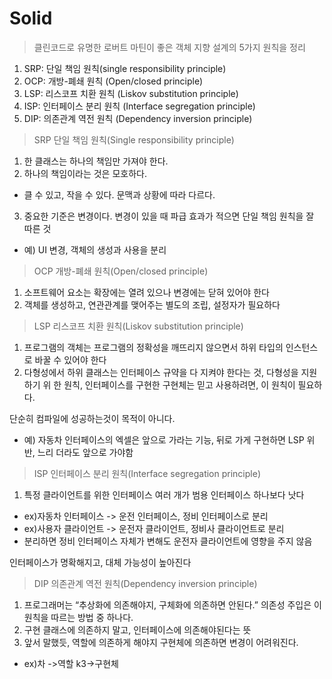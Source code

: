 Solid
=============

>클린코드로 유명한 로버트 마틴이 좋은 객체 지향 설계의 5가지 원칙을 정리

1. SRP: 단일 책임 원칙(single responsibility principle)
2. OCP: 개방-폐쇄 원칙 (Open/closed principle)
3. LSP: 리스코프 치환 원칙 (Liskov substitution principle)
4. ISP: 인터페이스 분리 원칙 (Interface segregation principle)
5. DIP: 의존관계 역전 원칙 (Dependency inversion principle)


>SRP 단일 책임 원칙(Single responsibility principle)

1. 한 클래스는 하나의 책임만 가져야 한다.
2. 하나의 책임이라는 것은 모호하다. 

- 클 수 있고, 작을 수 있다. 
  문맥과 상황에 따라 다르다.
3. 중요한 기준은 변경이다. 변경이 있을 때 파급 효과가 적으면 단일 책임 원칙을 잘 따른 것

- 예) UI 변경, 객체의 생성과 사용을 분리


>OCP 개방-폐쇄 원칙(Open/closed principle)

1. 소프트웨어 요소는 확장에는 열려 있으나 변경에는 닫혀 있어야 한다
2. 객체를 생성하고, 연관관계를 맺어주는 별도의 조립, 설정자가 필요하다


>LSP 리스코프 치환 원칙(Liskov substitution principle)

1. 프로그램의 객체는 프로그램의 정확성을 깨뜨리지 않으면서 하위 타입의 인스턴스로 바꿀
수 있어야 한다
2. 다형성에서 하위 클래스는 인터페이스 규약을 다 지켜야 한다는 것, 다형성을 지원하기 위
한 원칙, 인터페이스를 구현한 구현체는 믿고 사용하려면, 이 원칙이 필요하다.

단순히 컴파일에 성공하는것이 목적이 아니다.

- 예) 자동차 인터페이스의 엑셀은 앞으로 가라는 기능, 뒤로 가게 구현하면 LSP 위반, 느리
더라도 앞으로 가야함


>ISP 인터페이스 분리 원칙(Interface segregation principle)

1. 특정 클라이언트를 위한 인터페이스 여러 개가 범용 인터페이스 하나보다 낫다

- ex)자동차 인터페이스 -> 운전 인터페이스, 정비 인터페이스로 분리
- ex)사용자 클라이언트 -> 운전자 클라이언트, 정비사 클라이언트로 분리
- 분리하면 정비 인터페이스 자체가 변해도 운전자 클라이언트에 영향을 주지 않음

인터페이스가 명확해지고, 대체 가능성이 높아진다


>DIP 의존관계 역전 원칙(Dependency inversion principle)

1. 프로그래머는 “추상화에 의존해야지, 구체화에 의존하면 안된다.” 
의존성 주입은 이 원칙을 따르는 방법 중 하나다.
2. 구현 클래스에 의존하지 말고, 인터페이스에 의존해야된다는 뜻
3. 앞서 말했듯, 역할에 의존하게 해야지 구현체에 의존하면 변경이 어려워진다.
- ex)차 ->역할 k3->구현체 



